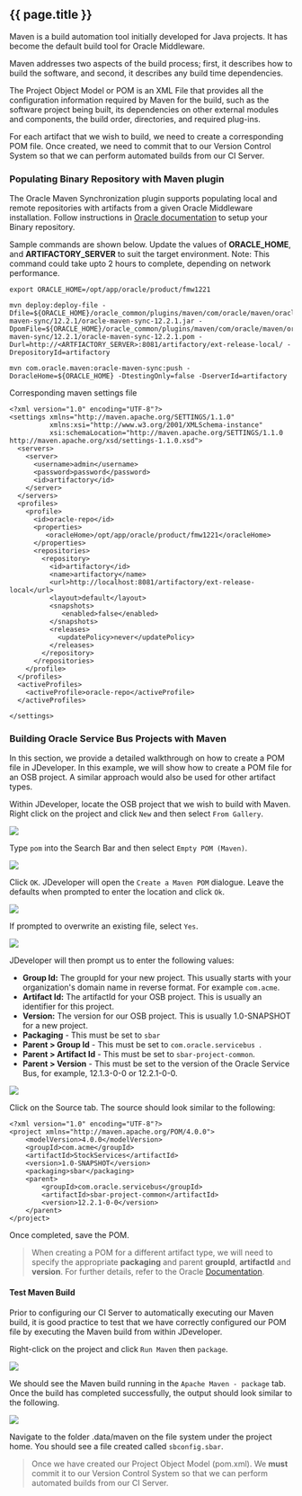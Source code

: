 ## {{ page.title }}

Maven is a build automation tool initially developed for Java projects. It has become the default build tool for Oracle Middleware.

Maven addresses two aspects of the build process; first, it describes how to build the software, and second, it describes any build time dependencies.

The Project Object Model or POM is an XML File that provides all the configuration information required by Maven for the build, such as the software project being built, its dependencies on other external modules and components, the build order, directories, and required plug-ins. 

For each artifact that we wish to build, we need to create a corresponding POM file. Once created, we need to commit that to our Version Control System so that we can perform automated builds from our CI Server.

### Populating Binary Repository with Maven plugin

The Oracle Maven Synchronization plugin supports populating local and remote repositories with artifacts from a given Oracle Middleware installation. Follow instructions in [Oracle documentation](https://docs.oracle.com/middleware/1221/core/MAVEN/config_maven.htm#MAVEN311) to setup your Binary repository. 

Sample commands are shown below. Update the values of **ORACLE_HOME**, and **ARTIFACTORY_SERVER** to suit the target environment. Note: This command could take upto 2 hours to complete, depending on network performance.

```
export ORACLE_HOME=/opt/app/oracle/product/fmw1221

mvn deploy:deploy-file -Dfile=${ORACLE_HOME}/oracle_common/plugins/maven/com/oracle/maven/oracle-maven-sync/12.2.1/oracle-maven-sync-12.2.1.jar -DpomFile=${ORACLE_HOME}/oracle_common/plugins/maven/com/oracle/maven/oracle-maven-sync/12.2.1/oracle-maven-sync-12.2.1.pom -Durl=http://<ARTFIACTORY_SERVER>:8081/artifactory/ext-release-local/ -DrepositoryId=artifactory

mvn com.oracle.maven:oracle-maven-sync:push -DoracleHome=${ORACLE_HOME} -DtestingOnly=false -DserverId=artifactory

```

Corresponding maven settings file
```
<?xml version="1.0" encoding="UTF-8"?>
<settings xmlns="http://maven.apache.org/SETTINGS/1.1.0"
          xmlns:xsi="http://www.w3.org/2001/XMLSchema-instance"
          xsi:schemaLocation="http://maven.apache.org/SETTINGS/1.1.0 http://maven.apache.org/xsd/settings-1.1.0.xsd">
  <servers>	
    <server>  
      <username>admin</username>  
      <password>password</password>  
      <id>artifactory</id>  
    </server>  
  </servers>
  <profiles>
	<profile>
	  <id>oracle-repo</id>			  
	  <properties>
	     <oracleHome>/opt/app/oracle/product/fmw1221</oracleHome>
	  </properties>
	  <repositories>		
		<repository>
		  <id>artifactory</id>
		  <name>artifactory</name>
		  <url>http://localhost:8081/artifactory/ext-release-local</url>
		  <layout>default</layout>
          <snapshots>
             <enabled>false</enabled>
          </snapshots>
          <releases>
            <updatePolicy>never</updatePolicy>
          </releases>
		</repository>
	  </repositories>
	</profile>
  </profiles>
  <activeProfiles>
    <activeProfile>oracle-repo</activeProfile>
  </activeProfiles>

</settings>

```

### Building Oracle Service Bus Projects with Maven

In this section, we provide a detailed walkthrough on how to create a POM file in JDeveloper. In this example, we will show how to create a POM file for an OSB project. A similar approach would also be used for other artifact types.

Within JDeveloper, locate the OSB project that we wish to build with Maven. Right click on the project and click `New` and then select `From Gallery`.

![](img/jdevCreatePom.png)

Type `pom` into the Search Bar and then select `Empty POM (Maven)`.

![](img/emptyPom.png)

Click `OK`. JDeveloper will open the `Create a Maven POM` dialogue. Leave the defaults when prompted to enter the location and click `Ok`.

![](img/createPomForm.png)

If prompted to overwrite an existing file, select `Yes`.

![](img/overwritePom.png)

JDeveloper will then prompt us to enter the following values:
* **Group Id:** The groupId for your new project. This usually starts with your organization's domain name in reverse format. For example `com.acme`.
* **Artifact Id:** The artifactId for your OSB project. This is usually an identifier for this project.
* **Version:** The version for our OSB project. This is usually 1.0-SNAPSHOT for a new project.
* **Packaging** - This must be set to `sbar`
* **Parent > Group Id** - This must be set to `com.oracle.servicebus`.
* **Parent > Artifact Id** - This must be set to `sbar-project-common`.
* **Parent > Version** - This must be set to the version of the Oracle Service Bus, for example, 12.1.3-0-0 or 12.2.1-0-0.

![](img/createPom.png)

Click on the Source tab. The source should look similar to the following:
```
<?xml version="1.0" encoding="UTF-8"?>
<project xmlns="http://maven.apache.org/POM/4.0.0">
    <modelVersion>4.0.0</modelVersion>
    <groupId>com.acme</groupId>
    <artifactId>StockServices</artifactId>
    <version>1.0-SNAPSHOT</version>
    <packaging>sbar</packaging>
    <parent>
        <groupId>com.oracle.servicebus</groupId>
        <artifactId>sbar-project-common</artifactId>
        <version>12.2.1-0-0</version>
    </parent>
</project>
```

Once completed, save the POM.

> When creating a POM for a different artifact type, we will need to specify the appropriate **packaging** and parent **groupId**, **artifactId** and **version**. For further details, refer to the Oracle [Documentation](https://docs.oracle.com/middleware/1221/core/MAVEN/toc.htm).

#### Test Maven Build
Prior to configuring our CI Server to automatically executing our Maven build, it is good practice to test that we have correctly configured our POM file by executing the Maven build from within JDeveloper.

Right-click on the project and click `Run Maven` then `package`.

![](img/mvnPackage.png)

We should see the Maven build running in the `Apache Maven - package` tab. Once the build has completed successfully, the output should look similar to the following.

![](img/mvnPackageOutput.png)

Navigate to the folder .data/maven on the file system under the project home. You should see a file created called `sbconfig.sbar`.

> Once we have created our Project Object Model (pom.xml). We **must** commit it to our Version Control System so that we can perform automated builds from our CI Server.

